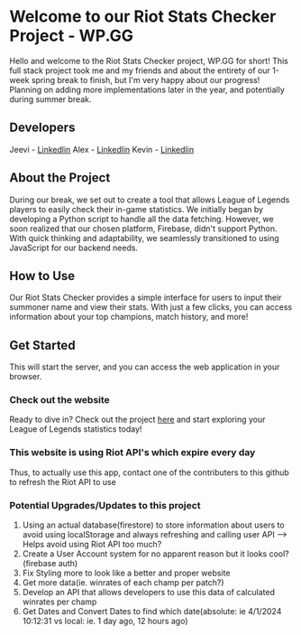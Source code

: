 # Welcome to our Riot Stats Checker Project - WP.GG

Hello and welcome to the Riot Stats Checker project, WP.GG for short! This full stack project took me and my friends and about the entirety of our 1-week spring break to finish, but I'm very happy about our progress! Planning on adding more implementations later in the year, and potentially during summer break. 

## Developers 

Jeevi - [Linkedlin](https://www.linkedin.com/in/jeevithan-mahenthran/)
Alex - [Linkedlin](https://www.linkedin.com/in/alexander-lee-855a96236/)
Kevin - [Linkedlin](https://www.linkedin.com/in/hanlin-huang-6aa4131ba/) 

## About the Project

During our break, we set out to create a tool that allows League of Legends players to easily check their in-game statistics. We initially began by developing a Python script to handle all the data fetching. However, we soon realized that our chosen platform, Firebase, didn't support Python. With quick thinking and adaptability, we seamlessly transitioned to using JavaScript for our backend needs.

## How to Use

Our Riot Stats Checker provides a simple interface for users to input their summoner name and view their stats. With just a few clicks, you can access information about your top champions, match history, and more!

## Get Started

This will start the server, and you can access the web application in your browser.

### Check out the website 
Ready to dive in? Check out the project [here](https://wpgg-6f4e2.web.app/index.html) and start exploring your League of Legends statistics today!

### This website is using Riot API's which expire every day
Thus, to actually use this app, contact one of the contributers to this github to refresh the Riot API to use

### Potential Upgrades/Updates to this project
1) Using an actual database(firestore) to store information about users to avoid using localStorage and always refreshing 
and calling user API --> Helps avoid using Riot API too much?
2) Create a User Account system for no apparent reason but it looks cool?(firebase auth)
3) Fix Styling more to look like a better and proper website
4) Get more data(ie. winrates of each champ per patch?)
5) Develop an API that allows developers to use this data of calculated winrates per champ
6) Get Dates and Convert Dates to find which date(absolute: ie 4/1/2024 10:12:31 vs local: ie. 1 day ago, 12 hours ago)


